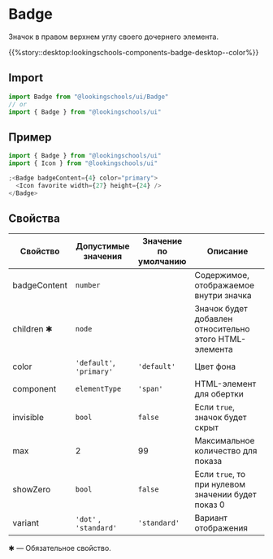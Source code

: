 # Badge

Значок в правом верхнем углу своего дочернего элемента.

{{%story::desktop:lookingschools-components-badge-desktop--color%}}

## Import

```js
import Badge from "@lookingschools/ui/Badge"
// or
import { Badge } from "@lookingschools/ui"
```

## Пример

```js
import { Badge } from "@lookingschools/ui"
import { Icon } from "@lookingschools/ui"

;<Badge badgeContent={4} color="primary">
  <Icon favorite width={27} height={24} />
</Badge>
```

## Свойства

| Свойство     | Допустимые <br/>значения | Значение <br/> по умолчанию | Описание                                               |
| ------------ | ------------------------ | --------------------------- | ------------------------------------------------------ |
| badgeContent | `number`                 |                             | Содержимое, отображаемое внутри значка                 |
| children ✱   | `node`                   |                             | Значок будет добавлен относительно этого HTML-элемента |
| color        | `'default'`, `'primary'` | `'default'`                 | Цвет фона                                              |
| component    | `elementType`            | `'span'`                    | HTML-элемент для обертки                               |
| invisible    | `bool`                   | `false`                     | Если `true`, значок будет скрыт                        |
| max          | 2                        | 99                          | Максимальное количество для показа                     |
| showZero     | `bool`                   | `false`                     | Если `true`, то при нулевом значении будет показ 0     |
| variant      | `'dot'` , `'standard'`   | `'standard'`                | Вариант отображения                                    |

✱ — Обязательное свойство.
